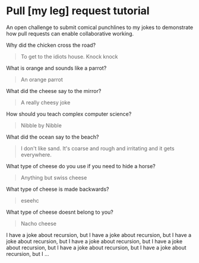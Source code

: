 # Pull [my leg] request tutorial
An open challenge to submit comical punchlines to my jokes to demonstrate how pull requests can enable collaborative working. 

Why did the chicken cross the road?
 > To get to the idiots house. Knock knock

What is orange and sounds like a parrot? 
 > An orange parrot 

What did the cheese say to the mirror? 
 > A really cheesy joke

How should you teach complex computer science? 
 > Nibble by Nibble

What did the ocean say to the beach?
 > I don't like sand. It's coarse and rough and irritating and it gets everywhere.

What type of cheese do you use if you need to hide a horse?
 > Anything but swiss cheese

What type of cheese is made backwards?
 > eseehc

What type of cheese doesnt belong to you?
 > Nacho cheese

I have a joke about recursion, but I have a joke about recursion, but I have a joke about recursion, but I have a joke about recursion, but I have a joke about recursion, but I have a joke about recursion, but I have a joke about recursion, but I …
